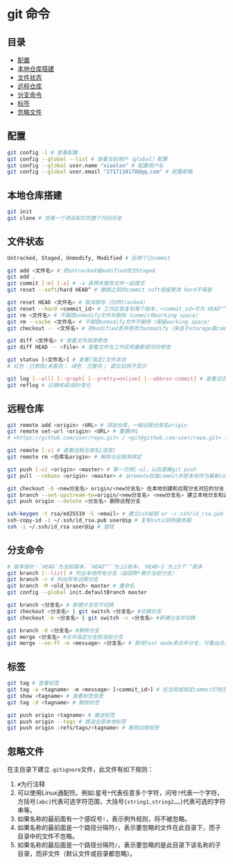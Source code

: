 # git 命令

## 目录
- [配置](#配置)
- [本地仓库搭建](#本地仓库搭建)
- [文件状态](#文件状态)
- [远程仓库](#远程仓库)
- [分支命令](#分支命令)
- [标签](#标签)
- [忽略文件](#忽略文件)

## 配置
```bash
git config -l # 查看配置
git config --global --list # 查看当前用户（global）配置  
git config --global user.name "xiaolan" # 配置用户名  
git config --global user.email "2717110178@qq.com" # 配置邮箱
```

## 本地仓库搭建
```bash
git init
git clone # 克隆一个项目和它的整个代码历史
```

## 文件状态
```bash
Untracked, Staged, Unmodify, Modified # 后两个已commit

git add <文件名> # 把untracked或modified改为Staged
git add .
git commit [-m] [-a] # -a 连带未暂存文件一起提交
git reset --soft/hard HEAD^ # 撤销之前的commit soft保留更改 hard不保留

git reset HEAD <文件名> # 取消暂存（仍然tracked）  
git reset --hard <commit_id> # 工作区恢复到某个版本，<commit_id>可为 HEAD^^
git rm <文件名> # 不跟踪unmodify文件并删除（commit和working space）  
git rm --cache <文件名> # 不跟踪unmodify文件不删除（保留working space）
git checkout -- <文件名> # 把modified丢弃修改为unmodify（来自于storage或commit）

git diff <文件名> # 查看文件具体修改
git diff HEAD -- <file> # 查看文件在工作区和最新提交的修改

git status [<文件名>] # 查看[指定]文件状态 
# 红色：已修改/未暂存； 绿色：已暂存； 提交后则不显示

git log [--all] [--graph] [--pretty=online] [--abbrev-commit] # 查看日志，显示commit id
git reflog # 记录HEAD指针变化
```

## 远程仓库
```bash
git remote add <origin> <URL> # 添加仓库，一般远程仓库名origin  
git remote set-url <origin> <URL> # 重置URL  
# <https://github.com/user/repo.git> / <git@github.com:user/repo.git> (SSH) 

git remote [-v] # 查看远程仓库名[信息]
git remote rm <仓库名origin> # 解除与远程库绑定

git push [-u] <origin> <master> # 第一次用[-u]，以后直接git push
git pull --rebase <origin> <master> # 从remote拉取commit并把本地作为最新commit，解决conflict

git checkout -b <new分支名> origin/<new分支名> 在本地创建和远程分支对应的分支  
git branch --set-upstream-to=origin/<new分支名> <new分支名> 建立本地分支和远程分支的关联  
git push origin --delete <分支名> 删除远程分支

ssh-keygen -t rsa/ed25519 -C <email> # 建立ssh秘钥 or ~/.ssh/id_rsa.pub
ssh-copy-id -i ~/.ssh/id_rsa.pub user@ip # 复制ssh公钥到服务器
ssh -i ~/.ssh/id_rsa user@ip # 登陆
```

## 分支命令
```bash
# 版本指针：`HEAD`为当前版本，`HEAD^^`为上2版本，`HEAD~5`为上5个`^版本
git branch [--list] # 列出本地所有分支（返回带*表示当前分支）  
git branch -r # 列出所有远程分支
git branch -M <old_branch> master # 重命名
git config --global init.defaultBranch master

git branch <分支名> # 新建分支但不切换
git checkout <分支名> | git switch <分支名> #切换分支
git checkout -b <分支名> | git switch -c <分支名> #新建分支并切换

git branch -d <分支名> #删除分支  
git merge <分支名> #合并指定分支到当前分支  
git merge --no-ff -m <message> <分支名> # 禁用fast mode来合并分支，可看出合并过程  
```

## 标签
```bash
git tag # 查看标签  
git tag -a <tagname> -m <message> [<commit_id>] # 在当前或指定commit打标签 
git show <tagname> # 查看标签信息  
git tag -d <tagname> # 删除标签

git push origin <tagname> # 推送标签
git push origin --tags # 推送全部本地标签
git push origin :refs/tags/<tagname> # 删除远程标签
```

## 忽略文件

在主目录下建立`.gitignore`文件，此文件有如下规则：

1. `#`为行注释 
2. 可以使用Linux通配符。例如∶星号`*`代表任意多个字符，问号`?`代表一个字符，方括号`[abc]`代表可选字符范围，大括号`{string1,string2……}`代表可选的字符串等。
3. 如果名称的最前面有一个感叹号`!`，表示例外规则，将不被忽略。
4. 如果名称的最前面是一个路径分隔符`/`，表示要忽略的文件在此目录下，而子目录中的文件不忽略。
5. 如果名称的最后面是一个路径分隔符`/`，表示要忽略的是此目录下该名称的子目录，而非文件（默认文件或目录都忽略）。
